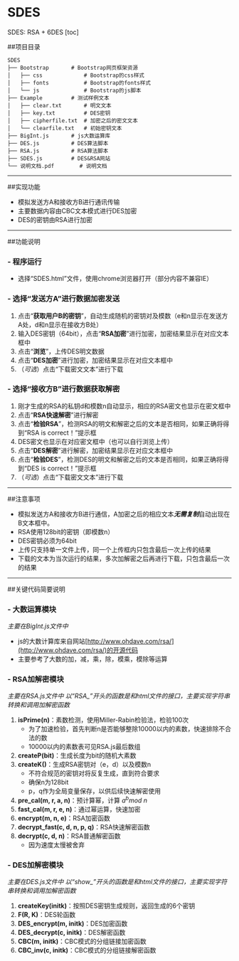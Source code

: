 # SDES
SDES: RSA + 6DES
[toc]

##项目目录
```
SDES                         
├── Bootstrap		# Bootstrap网页框架资源
│   ├── css				# Bootstrap的css样式
│   ├── fonts			# Bootstrap的fonts样式
│   └── js            	# Bootstrap的js脚本
├── Example			# 测试样例文本
│   ├── clear.txt		# 明文文本
│   ├── key.txt			# DES密钥
│   ├── cipherfile.txt	# 加密之后的密文文本
│   └── clearfile.txt  	# 初始密钥文本
├── BigInt.js		# js大数运算库
├── DES.js			# DES算法脚本
├── RSA.js			# RSA算法脚本
├── SDES.js			# DES&RSA网站
└── 说明文档.pdf		# 说明文档
```

---
##实现功能
- 模拟发送方A和接收方B进行通讯传输
- 主要数据内容由CBC文本模式进行DES加密
- DES的密钥由RSA进行加密

----

##功能说明
### - 程序运行
- 选择“SDES.html”文件，使用chrome浏览器打开（部分内容不兼容IE）
### - 选择“发送方A”进行数据加密发送
1. 点击“**获取用户B的密钥**”，自动生成随机的密钥对及模数（e和n显示在发送方A处，d和n显示在接收方B处）
2. 输入DES密钥（64bit），点击“**RSA加密**”进行加密，加密结果显示在对应文本框中
3. 点击“**浏览**”，上传DES明文数据
4. 点击“**DES加密**”进行加密，加密结果显示在对应文本框中
5. （*可选*）点击“下载密文文本”进行下载
### - 选择“接收方B”进行数据获取解密
1. 刚才生成的RSA的私钥d和模数n自动显示，相应的RSA密文也显示在密文框中
2. 点击“**RSA快速解密**”进行解密
3. 点击“**检验RSA**”，检测RSA的明文和解密之后的文本是否相同，如果正确将得到“RSA is correct！”提示框
4. DES密文也显示在对应密文框中（也可以自行浏览上传）
5. 点击“**DES解密**”进行解密，加密结果显示在对应文本框中
6. 点击“**检验DES**”，检测DES的明文和解密之后的文本是否相同，如果正确将得到“DES is correct！”提示框
7. （*可选*）点击“下载密文文本”进行下载

---

##注意事项
- 模拟发送方A和接收方B进行通信，A加密之后的相应文本***无需复制***自动出现在B文本框中。
- RSA使用128bit的密钥（即模数n）
- DES密钥必须为64bit
- 上传只支持单一文件上传，同一个上传框内只包含最后一次上传的结果
- 下载的文本为当次运行的结果，多次加解密之后再进行下载，只包含最后一次的结果

---

##关键代码简要说明
### - 大数运算模块
*主要在BigInt.js文件中*
- js的大数计算库来自网站[http://www.ohdave.com/rsa/](http://www.ohdave.com/rsa/)的开源代码
- 主要参考了大数的加，减，乘，除，模乘，模除等运算

### - RSA加解密模块
*主要在RSA.js文件中*
*以“RSA_”开头的函数是和html文件的接口，主要实现字符串转换和调用加解密函数*
1. **isPrime(n)**：素数检测，使用Miller-Rabin检验法，检验100次
	- 为了加速检验，首先判断n是否能够整除10000以内的素数，快速排除不合法的数
	- 10000以内的素数表可见RSA.js最后数组
2. **createP(bit)**：生成长度为bit的随机大素数
3. **createK()**：生成RSA密钥对（e，d）以及模数n
	- 不符合规范的密钥对将反复生成，直到符合要求
	- 确保n为128bit
	- p，q作为全局变量保存，以供后续快速解密使用
4. **pre_cal(m, r, a, n)**：预计算幂，计算 $a^{b} mod$ $n$  
5. **fast_cal(m, r, e, n)**：通过幂运算，快速加密
6. **encrypt(m, n, e)**：RSA加密函数
7. **decrypt_fast(c, d, n, p, q)**：RSA快速解密函数
8. **decrypt(c, d, n)**：RSA普通解密函数
	- 因为速度太慢被舍弃

### - DES加解密模块
*主要在DES.js文件中*
*以“show_”开头的函数是和html文件的接口，主要实现字符串转换和调用加解密函数*
1. **createKey(initk)**：按照DES密钥生成规则，返回生成的6个密钥
2. **F(R, K)**：DES轮函数
3. **DES_encrypt(m, initk)**：DES加密函数
4. **DES_decrypt(c, initk)**：DES解密函数
5. **CBC(m, initk)**：CBC模式的分组链接加密函数
6. **CBC_inv(c, initk)**：CBC模式的分组链接解密函数
